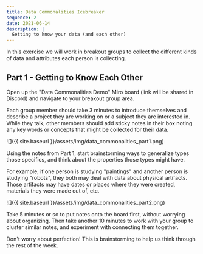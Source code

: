 ```yaml
---
title: Data Commonalities Icebreaker
sequence: 2
date: 2021-06-14
description: |
  Getting to know your data (and each other)
---
```


In this exercise we will work in breakout groups to collect the different kinds of data and attributes each person is collecting.

## Part 1 - Getting to Know Each Other

Open up the "Data Commonalities Demo" Miro board (link will be shared in Discord) and navigate to your breakout group area.

Each group member should take 3 minutes to introduce themselves and describe a project they are working on or a subject they are interested in. While they talk, other members should add sticky notes in their box noting any key words or concepts that might be collected for their data.

![]({{ site.baseurl }}/assets/img/data_commonalities_part1.png)

Using the notes from Part 1, start brainstorming ways to generalize types those specifics, and think about the properties those types might have.

For example, if one person is studying "paintings" and another person is studying "robots", they both may deal with data about physical artifacts. Those artifacts may have dates or places where they were created, materials they were made out of, etc.

![]({{ site.baseurl }}/assets/img/data_commonalities_part2.png)

Take 5 minutes or so to put notes onto the board first, without worrying about organizing. Then take another 10 minutes to work with your group to cluster similar notes, and experiment with connecting them together.

Don't worry about perfection! This is brainstorming to help us think through the rest of the week.